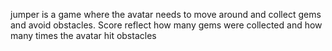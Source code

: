 jumper is a game where the avatar needs to move around and collect gems and avoid obstacles. Score reflect how many gems were collected and how many times the avatar hit obstacles 